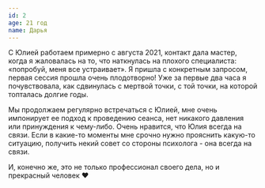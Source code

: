 ```yaml
---
id: 2
age: 21 год
name: Дарья
---
```


С Юлией работаем примерно с августа 2021, контакт дала мастер, когда я жаловалась на то, что наткнулась на плохого специалиста: «попробуй, меня все устраивает». Я пришла с конкретным запросом, первая сессия прошла очень плодотворно! Уже за первые два часа я почувствовала, как сдвинулась с мертвой точки, с той точки, на которой топталась долгие годы.

Мы продолжаем регулярно встречаться с Юлией, мне очень импонирует ее подход к проведению сеанса, нет никакого давления или принуждения к чему-либо.
Очень нравится, что Юлия всегда на связи. Если в какие-то моменты мне срочно нужно прояснить какую-то ситуацию, получить некий совет со стороны психолога - она всегда на связи.

И, конечно же, это не только профессионал своего дела, но и прекрасный человек ❤️
